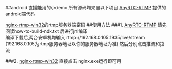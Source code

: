 ##android 直播能用的小demo 所有源码均来自以下项目
[AnyRTC-RTMP](https://github.com/ab503044120/AnyRTC-RTMP) 提供的android端代码

[nginx-rtmp-win32](https://github.com/ab503044120/nginx-rtmp-win32)的rtmp服务器端密码
##使用方法
###1. [AnyRTC-RTMP](https://github.com/ab503044120/AnyRTC-RTMP)
请先阅读how-to-build-ndk.txt 后进行jni编译<br/>
编译下载后,两台安卓机均输入 rtmp://192.168.0.105:1935/live/stream (192.168.0.105为rtmp服务器地址以你的服务器地址为准)
然后分别点击推流和拉流

	
###2. [nginx-rtmp-win32](https://github.com/ab503044120/nginx-rtmp-win32)
直接点击 nginx.exe运行即可用